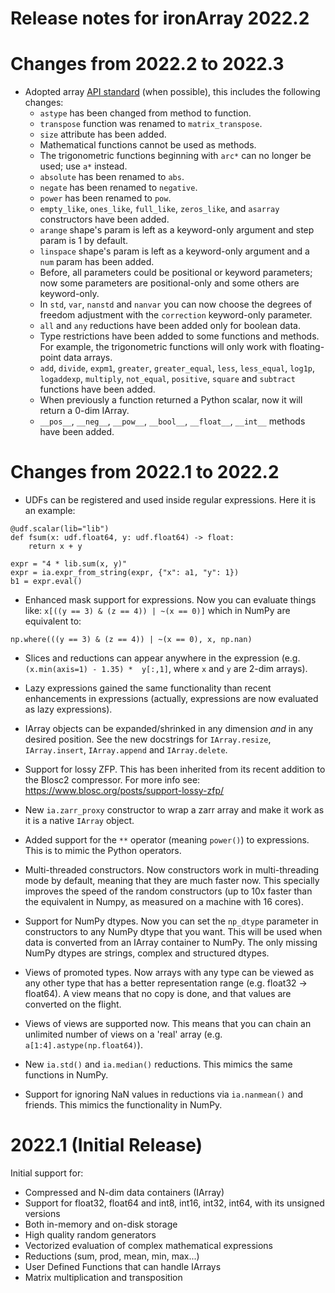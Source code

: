 Release notes for ironArray 2022.2
==================================

Changes from 2022.2 to 2022.3
=============================

* Adopted array [API standard](https://data-apis.org/array-api/latest/API_specification/index.html) (when possible), this includes the following changes:
  * `astype` has been changed from method to function.
  * `transpose` function was renamed to `matrix_transpose`.
  * `size` attribute has been added.
  * Mathematical functions cannot be used as methods.
  * The trigonometric functions beginning with `arc*` can no longer be used; use `a*` instead.
  * `absolute` has been renamed to `abs`.
  * `negate` has been renamed to `negative`.
  * `power` has been renamed to `pow`.
  * `empty_like`, `ones_like`, `full_like`, `zeros_like`, and `asarray` constructors have been added.
  * `arange` shape's param is left as a keyword-only argument and step param is 1 by default.
  * `linspace` shape's param is left as a keyword-only argument and a `num` param has been added. 
  * Before, all parameters could be positional or keyword parameters; now some parameters are positional-only and some others are keyword-only.
  * In `std`, `var`, `nanstd` and `nanvar` you can now choose the degrees of freedom adjustment with the `correction` keyword-only parameter.
  * `all` and `any` reductions have been added only for boolean data.
  * Type restrictions have been added to some functions and methods. For example, the trigonometric functions will only work with floating-point data arrays.
  * `add`, `divide`, `expm1`, `greater`, `greater_equal`, `less`, `less_equal`, `log1p`, `logaddexp`, `multiply`, `not_equal`, `positive`, `square` and `subtract` functions have been added.
  * When previously a function returned a Python scalar, now it will return a 0-dim IArray.
  * `__pos__`, `__neg__`, `__pow__`, `__bool__`, `__float__`, `__int__` methods have been added.


Changes from 2022.1 to 2022.2
=============================

* UDFs can be registered and used inside regular expressions.  Here it is an example:

```
@udf.scalar(lib="lib")
def fsum(x: udf.float64, y: udf.float64) -> float:
    return x + y

expr = "4 * lib.sum(x, y)"
expr = ia.expr_from_string(expr, {"x": a1, "y": 1})
b1 = expr.eval()
```

* Enhanced mask support for expressions.  Now you can evaluate things like: `x[((y == 3) & (z == 4)) | ~(x == 0)]` which in NumPy are equivalent to:

```
np.where(((y == 3) & (z == 4)) | ~(x == 0), x, np.nan)
```

* Slices and reductions can appear anywhere in the expression (e.g. `(x.min(axis=1) - 1.35) *  y[:,1]`, where `x` and `y` are 2-dim arrays).

* Lazy expressions gained the same functionality than recent enhancements in expressions (actually, expressions are now evaluated as lazy expressions).

* IArray objects can be expanded/shrinked in any dimension *and* in any desired position.  See the new docstrings for `IArray.resize`, `IArray.insert`, `IArray.append` and `IArray.delete`.

* Support for lossy ZFP.  This has been inherited from its recent addition to the Blosc2 compressor.  For more info see: https://www.blosc.org/posts/support-lossy-zfp/

* New `ia.zarr_proxy` constructor to wrap a zarr array and make it work as it is a native `IArray` object.

* Added support for the `**` operator (meaning `power()`) to expressions.  This is to mimic the Python operators.

* Multi-threaded constructors.  Now constructors work in multi-threading mode by default, meaning that they are much faster now.  This specially improves the speed of the random constructors (up to 10x faster than the equivalent in Numpy, as measured on a machine with 16 cores).

* Support for NumPy dtypes. Now you can set the `np_dtype` parameter in constructors to any NumPy dtype that you want. This will be used when data is converted from an IArray container to NumPy. The only missing NumPy dtypes are strings, complex and structured dtypes.

* Views of promoted types.  Now arrays with any type can be viewed as any other type that has a better representation range (e.g. float32 -> float64).  A view means that no copy is done, and that values are converted on the flight.

* Views of views are supported now.  This means that you can chain an unlimited number of views on a 'real' array (e.g. `a[1:4].astype(np.float64)`).

* New `ia.std()` and `ia.median()` reductions.  This mimics the same functions in NumPy.

* Support for ignoring NaN values in reductions via `ia.nanmean()` and friends.  This mimics the functionality in NumPy.


2022.1 (Initial Release)
========================

Initial support for:

* Compressed and N-dim data containers (IArray)
* Support for float32, float64 and int8, int16, int32, int64, with its unsigned versions
* Both in-memory and on-disk storage
* High quality random generators
* Vectorized evaluation of complex mathematical expressions
* Reductions (sum, prod, mean, min, max...)
* User Defined Functions that can handle IArrays
* Matrix multiplication and transposition
